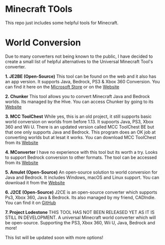 # Minecraft TOols
This repo just includes some helpful tools for Minecraft.

# World Conversion
Due to many converters not being known to the public, I have decided to create a small list of helpful alternatives to the Universal Minecraft Tool's converter.

**1. JE2BE (Open-Source)**
This tool can be found on the web and it also has an app version.
It supports Java, Bedrock, PS3 & Xbox 360 Conversion.
You can find it here on the [Microsoft Store](https://apps.microsoft.com/detail/9pc9mfx9qcxs?) or on the [Website](https://je2be.app)

**2. Chunker**
This tool allows you to convert Minecraft Java and Bedrock worlds. Its managed by the Hive.
You can access Chunker by going to its [Website](https://chunker.app)

**3. MCC ToolChest**
While yes, this is an old project, it still supports basic world conversion on worlds from before 1.13. It supoorts Java, PS3, Xbox 360 and Wii U.
There is an updated version called MCC ToolChest BE but that one only supports Java and Bedrock. This program does an OK job at converting worlds but at lesat it works. 
You can download MCC ToolChest from its [Website](https://mcctoolchest.weebly.com/)

**4. MConverter**
I have no experience with this tool but its worth a try. Looks to support Bedrock conversion to other formats.
The tool can be accessed from its [Website](https://mconverter.eu/convert/mcworld/)

**5. Amulet (Open-Source)**
An open-source solution to world conversion for Java and Bedrock. It includes Windows, macOS and Linux support.
You can download it from the [Website](https://www.amuletmc.com/)

**6. J2CE (Open-Source)**
J2CE is an open-source converter which supports Ps3, Xbox 360, Java & Bedrock. Its also managed by my friend, CADIndie.
You can find it on [GitHub](https://github.com/CADIndie/J2CE)

**7. Project Lodestone**
THIS TOOL HAS NOT BEEN RELEASED YET AS IT IS STILL IN DEVELOPMENT.
A universal Minecraft world converter which will be open-source. Supporting the PS3, Xbox 360, Wii U, Java, Bedrock and more!

This list will be updated soon with more options!
